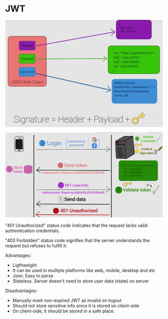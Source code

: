 # JWT

![JWT](./image-1.png)

![JWT flow](./image-2.png)

"401 Unauthorized" status code indicates that the request lacks valid authentication credentials. 

"403 Forbidden" status code signifies that the server understands the request but refuses to fulfill it.

Advantages:
- Ligthweight
- It can be used in mulitple platforms like web, mobile, desktop and etc
- Json. Easy to parse
- Stateless. Server doesn't need to store user data (state) on server 

Disadvantages:
- Manually mark non-expired JWT as invalid on logout
- Should not store sensitive info since it is stored on client-side
- On client-side, it should be stored in a safe place.